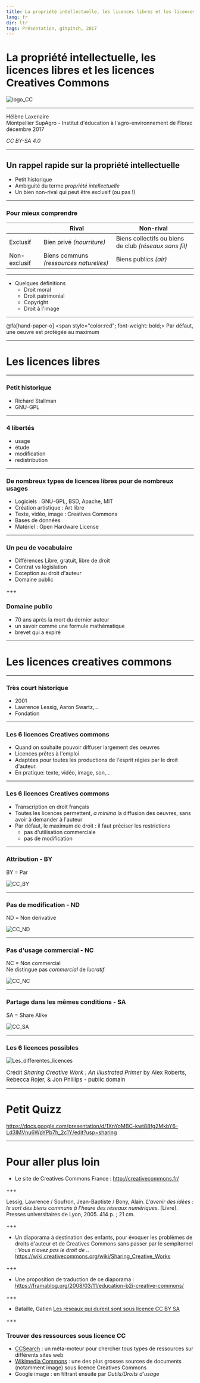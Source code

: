 ```yaml
---
title: La propriété intellectuelle, les licences libres et les licences Creatives Commons
lang: fr
dir: ltr
tags: Présentation, gitpitch, 2017
---
```


# La propriété intellectuelle, les licences libres et les licences Creatives Commons

![logo_CC](http://www.lamerguez.com/presentations_GitPich/presentation-licences_CC/CC_pt.png)

---
Hélène Laxenaire  
Montpellier SupAgro - Institut d'éducation à l'agro-environnement de Florac  
décembre 2017  

*CC BY-SA 4.0*



---
## Un rappel rapide sur la propriété intellectuelle
 * Petit historique
 * Ambiguité du terme *propriété intellectuelle*
 * Un bien non-rival qui peut être exclusif (ou pas !)


---
### Pour mieux comprendre



|             | Rival       | Non-rival    |
| ----------- |-------------| ------------ |
|Exclusif     | Bien privé *(nourriture)*  | Biens collectifs ou biens de club *(réseaux sans fil)*  |
|Non-exclusif | Biens communs *(ressources naturelles)*| Biens publics *(air)*  |


---

* Quelques définitions 
	* Droit moral
	* Droit patrimonial
	* Copyright
	* Droit à l'image
	
---

@fa[hand-paper-o] <span style="color:red"; font-weight: bold;>  Par défaut, une oeuvre est protégée au maximum</span> 

---
# Les licences libres

---

### Petit historique
* Richard Stallman
* GNU-GPL

---
### 4 libertés

* usage 
* étude
* modification
* redistribution

---
### De nombreux types de licences libres pour de nombreux usages

* Logiciels : GNU-GPL, BSD, Apache, MIT
* Création artistique : Art libre
* Texte, vidéo, image : Creatives Commons
* Bases de données
* Matériel : Open Hardware License


---

### Un peu de vocabulaire
* Différences Libre, gratuit, libre de droit
* Contrat vs législation
* Exception au droit d'auteur
* Domaine public

+++

### Domaine public
* 70 ans après la mort du dernier auteur
* un savoir comme une formule mathématique
* brevet qui a expiré

---

# Les licences creatives commons

---

### Très court historique
* 2001
* Lawrence Lessig, Aaron Swartz,...
* Fondation
 
---
### Les 6 licences Creatives commons
* Quand on souhaite pouvoir diffuser largement des oeuvres
* Licences prêtes à l'emploi
* Adaptées pour toutes les productions de l'esprit régies par le droit d'auteur.
* En pratique: texte, vidéo, image, son,...

---

### Les 6 licences Creatives commons
* Transcription en droit français
* Toutes les licences permettent, *a minima* la diffusion des oeuvres, sans avoir à demander à l'auteur
* Par défaut, le maximum de droit : il faut préciser les restrictions
	* pas d'utilisation commerciale
	* pas de modification

---

### Attribution - BY
BY = Par

![CC_BY](http://www.lamerguez.com/presentations_GitPich/presentation-licences_CC/CC_BY_pt.png)

---

### Pas de modification - ND
ND = Non derivative

![CC_ND](http://www.lamerguez.com/presentations_GitPich/presentation-licences_CC/CC_ND_pt.png)

---

### Pas d'usage commercial - NC
NC = Non commercial  
Ne distingue pas *commercial* de *lucratif*

![CC_NC](http://www.lamerguez.com/presentations_GitPich/presentation-licences_CC/CC_NC_pt.png)

---

### Partage dans les mêmes conditions - SA
SA = Share Alike

![CC_SA](http://www.lamerguez.com/presentations_GitPich/presentation-licences_CC/CC_SA_pt.png)

---

### Les 6 licences possibles

![Les_differentes_licences](http://www.lamerguez.com/presentations_GitPich/presentation-licences_CC/Les_differentes_licences.png)

<span style="font-size: 15px;">Crédit *Sharing Creative Work : An Illustrated Primer* by Alex Roberts, Rebecca Rojer, & Jon Phillips - public domain</span>


---
# Petit Quizz

https://docs.google.com/presentation/d/1XnYoMBC-kwt88fg2MkbY6-Ld3lMVnu6WpYPb7h_2c1Y/edit?usp=sharing

---
# Pour aller plus loin

- Le site de Creatives Commons France : http://creativecommons.fr/

+++

Lessig, Lawrence / Soufron, Jean-Baptiste / Bony, Alain. *L'avenir des idées : le sort des biens communs à l'heure des réseaux numériques*. [Livre]. Presses universitaires de Lyon, 2005. 414 p. ; 21 cm. 


+++

- Un diaporama à destination des enfants, pour évoquer les  problèmes de droits d'auteur et de Creatives Commons sans passer par le sempiternel : *Vous n'avez pas le droit de ..*
https://wiki.creativecommons.org/wiki/Sharing_Creative_Works

+++

- Une proposition de traduction de ce diaporama : https://framablog.org/2008/03/11/education-b2i-creative-commons/

+++


- Bataille, Gatien [Les réseaux qui durent sont sous licence CC BY SA](http://ebook.coop-tic.eu/francais/wakka.php?wiki=LesReseauxQuiDurentSontSousLicenceCcBy)

+++
### Trouver des ressources sous licence CC

* [CCSearch](https://search.creativecommons.org/) : un méta-moteur pour chercher tous types de ressources sur différents sites web
* [Wikimedia Commons](https://commons.wikimedia.org/wiki/Accueil) : une des plus grosses sources de documents (notamment image) sous licence Creatives Commons
* Google image : en filtrant ensuite par *Outils/Droits d'usage*





